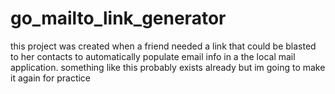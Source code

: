 # go_mailto_link_generator
this project was created when a friend needed a link that could be blasted to her contacts to automatically populate email info in a the local mail application. something like this probably exists already but im going to make it again for practice
